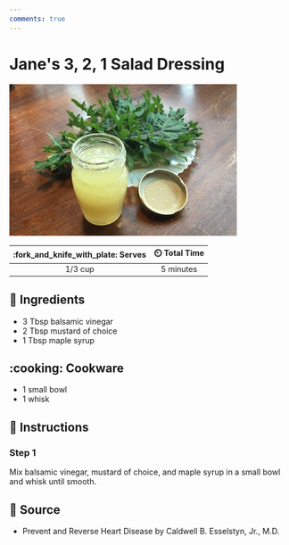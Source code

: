 ```yaml
---
comments: true
---
```

# Jane's 3, 2, 1 Salad Dressing

![Jane's 3, 2, 1 Salad Dressing](../assets/images/jane's-3,-2,-1-salad-dressing.jpg)

| :fork_and_knife_with_plate: Serves | :timer_clock: Total Time |
|:----------------------------------:|:-----------------------: |
| 1/3 cup | 5 minutes |

## :salt: Ingredients

- 3 Tbsp balsamic vinegar
- 2 Tbsp mustard of choice
- 1 Tbsp maple syrup

## :cooking: Cookware

- 1 small bowl
- 1 whisk

## :pencil: Instructions

### Step 1

Mix balsamic vinegar, mustard of choice, and maple syrup in a small bowl and whisk until smooth.

## :link: Source

- Prevent and Reverse Heart Disease by Caldwell B. Esselstyn, Jr., M.D.
